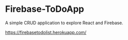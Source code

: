 # Firebase-ToDoApp

A simple CRUD application to explore React and Firebase. 

https://firebasetodolist.herokuapp.com/
